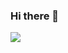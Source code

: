 ### Hi there 👋

<img src="![about me](https://github.com/SudoAmirHA/SudoAmirHA/assets/32764155/43567d88-8202-4856-9298-1adafe565bd3)"/>

